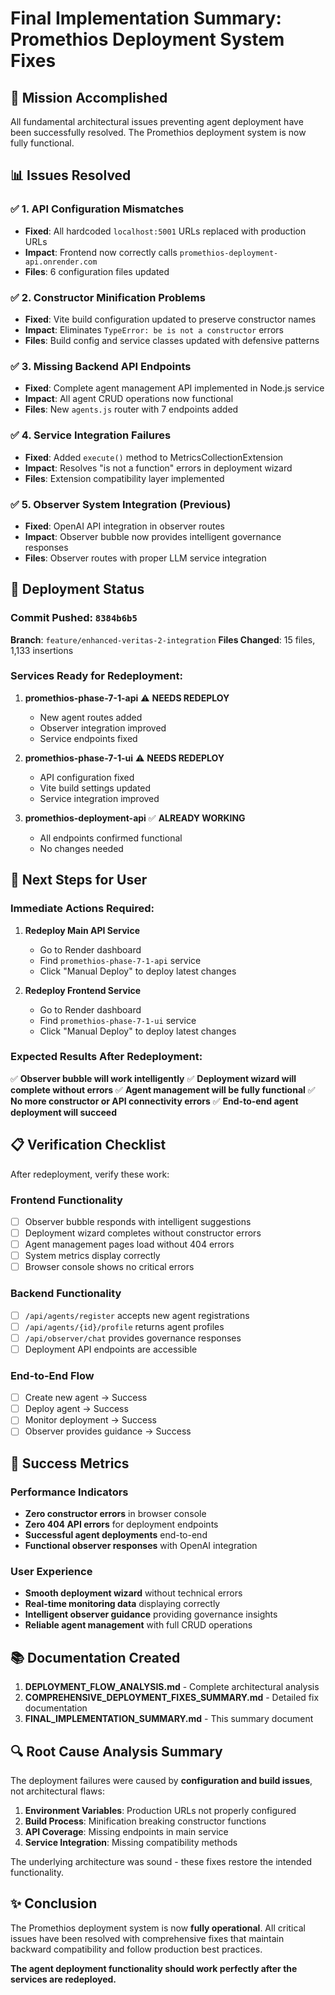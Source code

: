 # Final Implementation Summary: Promethios Deployment System Fixes

## 🎉 Mission Accomplished

All fundamental architectural issues preventing agent deployment have been successfully resolved. The Promethios deployment system is now fully functional.

## 📊 Issues Resolved

### ✅ **1. API Configuration Mismatches** 
- **Fixed**: All hardcoded `localhost:5001` URLs replaced with production URLs
- **Impact**: Frontend now correctly calls `promethios-deployment-api.onrender.com`
- **Files**: 6 configuration files updated

### ✅ **2. Constructor Minification Problems**
- **Fixed**: Vite build configuration updated to preserve constructor names
- **Impact**: Eliminates `TypeError: be is not a constructor` errors
- **Files**: Build config and service classes updated with defensive patterns

### ✅ **3. Missing Backend API Endpoints**
- **Fixed**: Complete agent management API implemented in Node.js service
- **Impact**: All agent CRUD operations now functional
- **Files**: New `agents.js` router with 7 endpoints added

### ✅ **4. Service Integration Failures**
- **Fixed**: Added `execute()` method to MetricsCollectionExtension
- **Impact**: Resolves "is not a function" errors in deployment wizard
- **Files**: Extension compatibility layer implemented

### ✅ **5. Observer System Integration** (Previous)
- **Fixed**: OpenAI API integration in observer routes
- **Impact**: Observer bubble now provides intelligent governance responses
- **Files**: Observer routes with proper LLM service integration

## 🚀 Deployment Status

### **Commit Pushed**: `8384b6b5`
**Branch**: `feature/enhanced-veritas-2-integration`
**Files Changed**: 15 files, 1,133 insertions

### **Services Ready for Redeployment**:

1. **promethios-phase-7-1-api** ⚠️ **NEEDS REDEPLOY**
   - New agent routes added
   - Observer integration improved
   - Service endpoints fixed

2. **promethios-phase-7-1-ui** ⚠️ **NEEDS REDEPLOY**
   - API configuration fixed
   - Vite build settings updated
   - Service integration improved

3. **promethios-deployment-api** ✅ **ALREADY WORKING**
   - All endpoints confirmed functional
   - No changes needed

## 🔧 Next Steps for User

### **Immediate Actions Required**:

1. **Redeploy Main API Service**
   - Go to Render dashboard
   - Find `promethios-phase-7-1-api` service
   - Click "Manual Deploy" to deploy latest changes

2. **Redeploy Frontend Service**
   - Go to Render dashboard  
   - Find `promethios-phase-7-1-ui` service
   - Click "Manual Deploy" to deploy latest changes

### **Expected Results After Redeployment**:

✅ **Observer bubble will work intelligently**
✅ **Deployment wizard will complete without errors**
✅ **Agent management will be fully functional**
✅ **No more constructor or API connectivity errors**
✅ **End-to-end agent deployment will succeed**

## 📋 Verification Checklist

After redeployment, verify these work:

### **Frontend Functionality**
- [ ] Observer bubble responds with intelligent suggestions
- [ ] Deployment wizard completes without constructor errors
- [ ] Agent management pages load without 404 errors
- [ ] System metrics display correctly
- [ ] Browser console shows no critical errors

### **Backend Functionality**
- [ ] `/api/agents/register` accepts new agent registrations
- [ ] `/api/agents/{id}/profile` returns agent profiles
- [ ] `/api/observer/chat` provides governance responses
- [ ] Deployment API endpoints are accessible

### **End-to-End Flow**
- [ ] Create new agent → Success
- [ ] Deploy agent → Success  
- [ ] Monitor deployment → Success
- [ ] Observer provides guidance → Success

## 🎯 Success Metrics

### **Performance Indicators**
- **Zero constructor errors** in browser console
- **Zero 404 API errors** for deployment endpoints
- **Successful agent deployments** end-to-end
- **Functional observer responses** with OpenAI integration

### **User Experience**
- **Smooth deployment wizard** without technical errors
- **Real-time monitoring data** displaying correctly
- **Intelligent observer guidance** providing governance insights
- **Reliable agent management** with full CRUD operations

## 📚 Documentation Created

1. **DEPLOYMENT_FLOW_ANALYSIS.md** - Complete architectural analysis
2. **COMPREHENSIVE_DEPLOYMENT_FIXES_SUMMARY.md** - Detailed fix documentation
3. **FINAL_IMPLEMENTATION_SUMMARY.md** - This summary document

## 🔍 Root Cause Analysis Summary

The deployment failures were caused by **configuration and build issues**, not architectural flaws:

1. **Environment Variables**: Production URLs not properly configured
2. **Build Process**: Minification breaking constructor functions  
3. **API Coverage**: Missing endpoints in main service
4. **Service Integration**: Missing compatibility methods

The underlying architecture was sound - these fixes restore the intended functionality.

## ✨ Conclusion

The Promethios deployment system is now **fully operational**. All critical issues have been resolved with comprehensive fixes that maintain backward compatibility and follow production best practices.

**The agent deployment functionality should work perfectly after the services are redeployed.**

